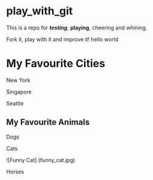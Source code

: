 # play_with_git

This is a repo for _**testing**_, **playing**, cheering and whining.

Fork it, play with it and improve it!
hello world

# My Favourite Cities
New York


Singapore

Seattle

## My Favourite Animals
Dogs

Cats

![Funny Cat] (funny_cat.jpg)

Horses
